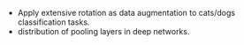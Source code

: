 * Apply extensive rotation as data augmentation to cats/dogs classification tasks.
* distribution of pooling layers in deep networks.
